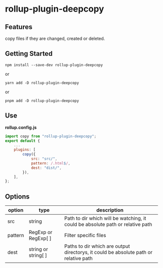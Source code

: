 # rollup-plugin-deepcopy

## Features

copy files if they are changed, created or deleted.

## Getting Started

```console
npm install --save-dev rollup-plugin-deepcopy
```

or

```console
yarn add -D rollup-plugin-deepcopy
```

or

```console
pnpm add -D rollup-plugin-deepcopy
```

## Use

**rollup.config.js**

```js
import copy from "rollup-plugin-deepcopy";
export default {
    ...
    plugins: [
        copy({
            src: "src/",
            pattern: /.html$/,
            dest: "dist/",
        }),
    ],
};
```

## Options

| option  | type                | description                                                                          |
| ------- | ------------------- | ------------------------------------------------------------------------------------ |
| src     | string              | Path to dir which will be watching, it could be absolute path or relative path      |
| pattern | RegExp or RegExp[ ] | Filter specific files                                                                |
| dest    | string or string[ ] | Paths to dir which are output directorys, it could be absolute path or relative path |
